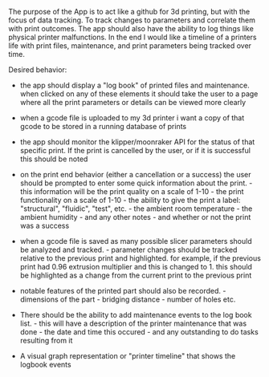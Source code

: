 The purpose of the App is to act like a github for 3d printing, but with the focus of data tracking. To track changes to parameters and correlate them with print outcomes. 
The app should also have the ability to log things like physical printer malfunctions. In the end I would like a timeline of a printers life with print files, maintenance, and print parameters being tracked over time. 

Desired behavior: 

- the app should display a "log book" of printed files and maintenance. when clicked on any of these elements it should take the user to a page where all the print parameters or details can be viewed more clearly

- when a gcode file is uploaded to my 3d printer i want a copy of that gcode to be stored in a running database of prints 

- the app should monitor the klipper/moonraker API for the status of that specific print. If the print is cancelled by the user, or if it is successful this should be noted 

- on the print end behavior (either a cancellation or a success) the user should be prompted to enter some quick information about the print.
        - this information will be the print quality on a scale of 1-10
        - the print functionality on a scale of 1-10
        - the ability to give the print a label: "structural", "fluidic", "test", etc.
        - the ambient room temperature
        - the ambient humidity 
        - and any other notes 
        - and whether or not the print was a success 

- when a gcode file is saved as many possible slicer parameters should be analyzed and tracked. 
        - parameter changes should be tracked relative to the previous print and highlighted. for example, if the previous print had 0.96 extrusion multiplier and this is changed to 1. this should be highlighted as a change from the current print to the previous print 

- notable features of the printed part should also be recorded.
        - dimensions of the part
        - bridging distance
        - number of holes etc. 

- There should be the ability to add maintenance events to the log book list. 
        - this will have a description of the printer maintenance that was done
        - the date and time this occured 
        - and any outstanding to do tasks resulting from it


- A visual graph representation or "printer timeline" that shows the logbook events 
